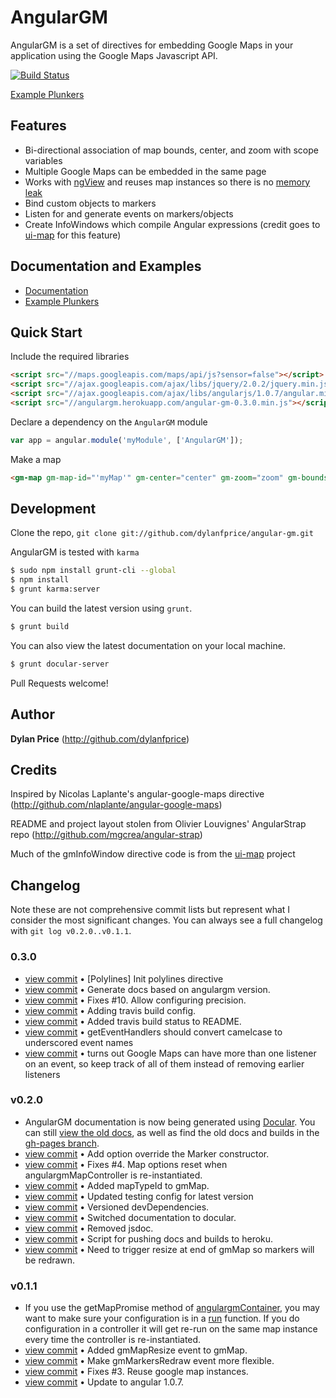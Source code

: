# AngularGM

AngularGM is a set of directives for embedding Google Maps in your application using the Google Maps Javascript API.

[![Build Status](https://travis-ci.org/dylanfprice/angular-gm.png)](https://travis-ci.org/dylanfprice/angular-gm)

[Example Plunkers](http://embed.plnkr.co/PYDYjVuRHaJpdntoJtqL)


## Features

+ Bi-directional association of map bounds, center, and zoom with scope variables
+ Multiple Google Maps can be embedded in the same page
+ Works with [ngView](http://docs.angularjs.org/api/ng.directive:ngView) and reuses map instances so there is no [memory leak](https://github.com/dylanfprice/angular-gm/issues/3)
+ Bind custom objects to markers
+ Listen for and generate events on markers/objects
+ Create InfoWindows which compile Angular expressions (credit goes to [ui-map](https://github.com/angular-ui/ui-map) for this feature)


## Documentation and Examples

+ [Documentation](http://angulargm.herokuapp.com/documentation/angulargm-0.3.0/api/angulargm)
+ [Example Plunkers](http://embed.plnkr.co/PYDYjVuRHaJpdntoJtqL)


## Quick Start

Include the required libraries 
```html
<script src="//maps.googleapis.com/maps/api/js?sensor=false"></script>
<script src="//ajax.googleapis.com/ajax/libs/jquery/2.0.2/jquery.min.js"></script>
<script src="//ajax.googleapis.com/ajax/libs/angularjs/1.0.7/angular.min.js"></script>
<script src="//angulargm.herokuapp.com/angular-gm-0.3.0.min.js"></script>
```

Declare a dependency on the `AngularGM` module
``` javascript
var app = angular.module('myModule', ['AngularGM']);
```

Make a map
```html
<gm-map gm-map-id="'myMap'" gm-center="center" gm-zoom="zoom" gm-bounds="bounds" gm-map-type-id="mapTypeId" style="width:500px;height:500px;"></gm-map>
```


## Development

Clone the repo, `git clone git://github.com/dylanfprice/angular-gm.git`

AngularGM is tested with `karma`

``` bash
$ sudo npm install grunt-cli --global
$ npm install
$ grunt karma:server
```

You can build the latest version using `grunt`.

``` bash
$ grunt build
```

You can also view the latest documentation on your local machine.
```bash
$ grunt docular-server
```

Pull Requests welcome!


## Author

**Dylan Price** (http://github.com/dylanfprice)


## Credits

Inspired by Nicolas Laplante's angular-google-maps directive (http://github.com/nlaplante/angular-google-maps)

README and project layout stolen from Olivier Louvignes' AngularStrap repo (http://github.com/mgcrea/angular-strap)

Much of the gmInfoWindow directive code is from the [ui-map](https://github.com/angular-ui/ui-map) project
  

## Changelog
Note these are not comprehensive commit lists but represent what I consider the
most significant changes. You can always see a full changelog with `git log
v0.2.0..v0.1.1`.

### 0.3.0
+ [view commit](http://github.com/dylanfprice/angular-gm/commit/69d79899f5da13d5c7c00da4e64efdce775ff2d6) &bull; [Polylines] Init polylines directive 
+ [view commit](http://github.com/dylanfprice/angular-gm/commit/39da12fd0eb1dccb4554b8b4c7704b128f0b3a76) &bull; Generate docs based on angulargm version. 
+ [view commit](http://github.com/dylanfprice/angular-gm/commit/aca653b9a32482a3b8e21a784f24db729ef6c1c9) &bull; Fixes #10. Allow configuring precision. 
+ [view commit](http://github.com/dylanfprice/angular-gm/commit/db2ff045737dff0a085b6d8e5a34d80daaad0ada) &bull; Adding travis build config. 
+ [view commit](http://github.com/dylanfprice/angular-gm/commit/76ae49c6031e745707902b98364aa1392296f0d1) &bull; Added travis build status to README. 
+ [view commit](http://github.com/dylanfprice/angular-gm/commit/0abe30e34d4c748cefb44e09520d1f2c663bbbd9) &bull; getEventHandlers should convert camelcase to underscored event names 
+ [view commit](http://github.com/dylanfprice/angular-gm/commit/eaf1f217b640d3ab7c103d6f17e8c5e8b74bbfa5) &bull; turns out Google Maps can have more than one listener on an event, so keep track of all of them instead of removing earlier listeners 

### v0.2.0
+ AngularGM documentation is now being generated using [Docular](http://grunt-docular.com/). You can still [view the old docs](http://dylanfprice.github.io/angular-gm/docs/), as well as find the old docs and builds in the [gh-pages branch](https://github.com/dylanfprice/angular-gm/tree/gh-pages).
+ [view commit](http://github.com/dylanfprice/angular-gm/commit/06cb6c21fa8b5753e53ff3209bf37f770a3e14a9) &bull; Add option override the Marker constructor. 
+ [view commit](http://github.com/dylanfprice/angular-gm/commit/f0d44debaae2c3f1231f54480a4b3840c392399f) &bull; Fixes #4. Map options reset when angulargmMapController is re-instantiated. 
+ [view commit](http://github.com/dylanfprice/angular-gm/commit/3979163640fbc0bdca37764ff8f786c612ef5509) &bull; Added mapTypeId to gmMap. 
+ [view commit](http://github.com/dylanfprice/angular-gm/commit/e34b216202507116c6123f7c86e866104f622111) &bull; Updated testing config for latest version 
+ [view commit](http://github.com/dylanfprice/angular-gm/commit/d9fa914ca80486cac0231a116f2b85885745a266) &bull; Versioned devDependencies. 
+ [view commit](http://github.com/dylanfprice/angular-gm/commit/bdf6de3a1df8fc77ce9dd5f9e4daee6db58be37e) &bull; Switched documentation to docular. 
+ [view commit](http://github.com/dylanfprice/angular-gm/commit/8cb84094fd77da8e71ccd31b2575911887086cff) &bull; Removed jsdoc. 
+ [view commit](http://github.com/dylanfprice/angular-gm/commit/f5c79cfa370c8269a74009be84f73bb4961ab844) &bull; Script for pushing docs and builds to heroku. 
+ [view commit](http://github.com/dylanfprice/angular-gm/commit/505a6c777fff2199f53f0b2a4a6e4d15d2471cc7) &bull; Need to trigger resize at end of gmMap so markers will be redrawn. 

### v0.1.1
+ If you use the getMapPromise method of [angulargmContainer](http://dylanfprice.github.io/angular-gm/docs/module-angulargmContainer.html), you may want to make sure your configuration is in a [run](http://docs.angularjs.org/api/angular.Module#run) function. If you do configuration in a controller it will get re-run on the same map instance every time the controller is re-instantiated.
+ [view commit](http://github.com/dylanfprice/angular-gm/commit/a715cd14a44519d5f7473ee0d485781b9ca1c46b) &bull; Added gmMapResize event to gmMap. 
+ [view commit](http://github.com/dylanfprice/angular-gm/commit/4736ba9abd741f17333d60285f047bb380a2cc75) &bull; Make gmMarkersRedraw event more flexible. 
+ [view commit](http://github.com/dylanfprice/angular-gm/commit/bf97b1c4f99d2f7f88998e1bb6d0c512e687775b) &bull; Fixes #3. Reuse google map instances. 
+ [view commit](http://github.com/dylanfprice/angular-gm/commit/03ab919f6e00ef9b5eb033202b7f2183ce944b79) &bull; Update to angular 1.0.7. 


